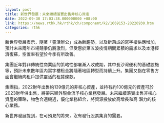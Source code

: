 ```yaml
---
layout: post
title: 新世界發展：未來繼續落實出售非核心資產
date: 2022-09-30 17:03:38.000000000 +08:00
link: https://news.rthk.hk/rthk/ch/component/k2/1669153-20220930.htm
categories: rthk
---
```


新世界發展表示，隨著「靈活辦公」成為新趨勢，以及新落成的寫字樓供應增加，預計未來兩年市場競爭仍將激烈，但受惠於第五波疫情期間累積的需求以及本港經濟復蘇，空置率有望於今季有所改善。

集團近年對非傳統性商業區的策略性部署漸入收成期，其中長沙灣便利的基礎設施等，預計未來數年區内寫字樓租金將隨著地區轉型而持續上升。集團又指在零售方面會繼續向租戶提供靈活的租賃條款。

集團指，2022財年出售約139億元的非核心資產，並持有約100億元的資產可於2023財年供出售，將帶來額外現金流予核心業務發展。未來繼續落實出售非核心資產的策略，物色合適機遇，優化業務組合，將資源投放於高增長和高
潛力的核心業務。

新世界發展提到，在可預見的將來，沒有發行股票集資的需要。
